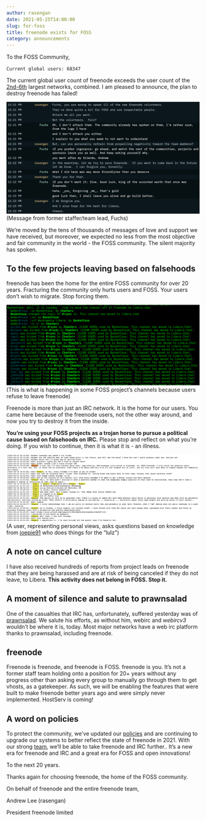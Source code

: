 ```yaml
---
author: rasengan
date: 2021-05-25T14:00:00
slug: for-foss
title: freenode exists for FOSS
category: announcements
---
```


To the FOSS Community,

```
Current global users: 68347
```

The current global user count of freenode exceeds the user count of the [2nd-6th](https://netsplit.de/networks/top10.php) largest networks, combined.  I am pleased to announce, the plan to destroy freenode has failed!

![Fuchs bragging about burning freenode down](static/img/fuchs-freenode-burn.png)
(Message from former staffer/team lead, Fuchs)

We’re moved by the tens of thousands of messages of love and support we have received, but moreover, we expected no less from the most objective and fair community in the world - the FOSS community.  The silent majority has spoken.

## To the few projects leaving based on falsehoods

freenode has been the home for the entire FOSS community for over 20 years.  Fracturing the community only hurts users and FOSS.  Your users don’t wish to migrate.  Stop forcing them.

![rsync channel ops forcing people to move](static/img/rsync-forced-move.png)
(This is what is happening in some FOSS project’s channels because users refuse to leave freenode)

Freenode is more than just an IRC network.  It is the home for our users.  You came here because of the freenode users, not the other way around, and now you try to destroy it from the inside.

**You’re using your FOSS projects as a trojan horse to pursue a political cause based on falsehoods on IRC.**  Please stop and reflect on what you’re doing.  If you wish to continue, then it is what it is - an illness.

![Log files being spread](static/img/wikimedia-decisions-without-facts.png)
(A user, representing personal views, asks questions based on knowledge from [joepie91](https://www.theguardian.com/technology/blog/2011/jun/28/lulzsec-hacking-analysed-relationships) who does things for the “lulz”)

## A note on cancel culture

I have also received hundreds of reports from project leads on freenode that they are being harassed and are at risk of being canceled if they do not leave, to Libera.  **This activity does not belong in FOSS.  Stop it.**

## A moment of silence and salute to prawnsalad

One of the casualties that IRC has, unfortunately, suffered yesterday was of [prawnsalad](https://gist.github.com/prawnsalad/4ca20da6c2295ddb06c1646791c61953).  We salute his efforts, as without him, webirc and *webircv3* wouldn’t be where it is, today.  Most major networks have a web irc platform thanks to prawnsalad, including freenode.

## freenode 

Freenode is freenode, and freenode is FOSS.  freenode is you.  It’s not a former staff team holding onto a position for 20+ years without any progress other than asking every group to manually go through them to get vhosts, as a gatekeeper.  As such, we will be enabling the features that were built to make freenode better years ago and were simply never implemented.  HostServ is coming!

## A word on policies

To protect the community, we’ve updated our [policies](http://freenode.net/policies) and are continuing to upgrade our systems to better reflect the state of freenode in 2021.  With our strong [team](http://freenode.net/people), we’ll be able to take freenode and IRC further..  It’s a new era for freenode and IRC and a great era for FOSS and open innovations!

To the next 20 years.

Thanks again for choosing freenode, the home of the FOSS community.

On behalf of freenode and the entire freenode team,

Andrew Lee (rasengan)

President
freenode limited


